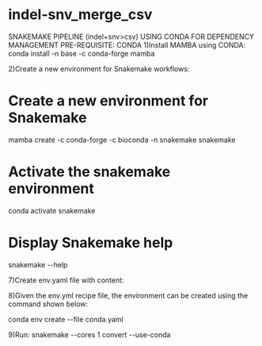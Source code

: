 # indel-snv_merge_csv
SNAKEMAKE PIPELINE (indel+snv>csv) USING CONDA FOR DEPENDENCY MANAGEMENT
PRE-REQUISITE: CONDA
1)Install MAMBA using CONDA:
conda install -n base -c conda-forge mamba

2)Create a new environment for Snakemake workflows:
# Create a new environment for Snakemake
mamba create -c conda-forge -c bioconda -n snakemake snakemake

# Activate the snakemake environment
conda activate snakemake

# Display Snakemake help
snakemake --help

7)Create env.yaml file with content: 





8)Given the env.yml recipe file, the environment can be created using the command shown below:

conda env create --file conda.yaml

9)Run:
snakemake --cores 1 convert --use-conda
